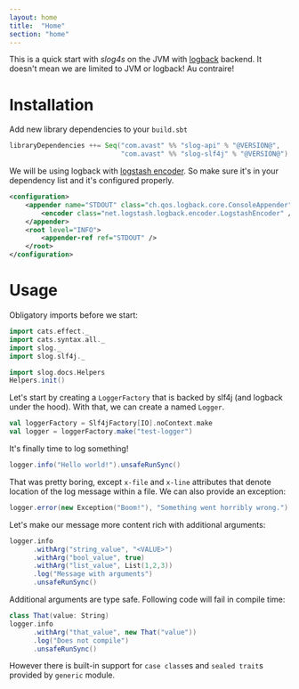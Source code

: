 ```yaml
---
layout: home
title:  "Home"
section: "home"
---
```


This is a quick start with *slog4s* on the JVM with [logback](http://logback.qos.ch/) backend. It doesn't 
mean we are limited to JVM or logback! Au contraire!

# Installation

Add new library dependencies to your `build.sbt` 

```scala
libraryDependencies ++= Seq("com.avast" %% "slog-api" % "@VERSION@", 
                            "com.avast" %% "slog-slf4j" % "@VERSION@")
```

We will be using logback with [logstash encoder](https://github.com/logstash/logstash-logback-encoder). So make sure 
it's in your dependency list and it's configured properly.

```xml
<configuration>
    <appender name="STDOUT" class="ch.qos.logback.core.ConsoleAppender">
        <encoder class="net.logstash.logback.encoder.LogstashEncoder" />
    </appender>
    <root level="INFO">
        <appender-ref ref="STDOUT" />
    </root>
</configuration>
```

# Usage

Obligatory imports before we start:
```scala mdoc
import cats.effect._
import cats.syntax.all._
import slog._
import slog.slf4j._
``` 

```scala mdoc:invisible
import slog.docs.Helpers
Helpers.init()
```


Let's start by creating a `LoggerFactory` that is backed by slf4j (and logback under the hood). With that, we
can create a named `Logger`.

```scala mdoc
val loggerFactory = Slf4jFactory[IO].noContext.make
val logger = loggerFactory.make("test-logger")
``` 

It's finally time to log something!

```scala mdoc:evallog
logger.info("Hello world!").unsafeRunSync()
```

That was pretty boring, except `x-file` and `x-line` attributes that denote location of the log message within a file. 
We can also provide an exception:

```scala mdoc:evallog
logger.error(new Exception("Boom!"), "Something went horribly wrong.").unsafeRunSync()
```

Let's make our message more content rich with additional arguments:

```scala mdoc:evallog
logger.info
      .withArg("string_value", "<VALUE>")
      .withArg("bool_value", true)
      .withArg("list_value", List(1,2,3))
      .log("Message with arguments")
      .unsafeRunSync()
``` 

Additional arguments are type safe. Following code will fail in compile time:

```scala mdoc:fail
class That(value: String)
logger.info
      .withArg("that_value", new That("value"))
      .log("Does not compile")
      .unsafeRunSync()
```

However there is built-in support for `case class`es and `sealed trait`s provided by `generic` module.
